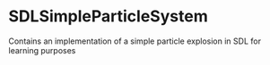 # SDLSimpleParticleSystem

Contains an implementation of a simple particle explosion in SDL for learning purposes
